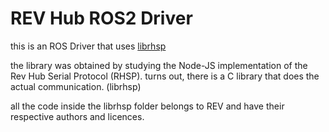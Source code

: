 # REV Hub ROS2 Driver
this is an ROS Driver that uses [librhsp](https://github.com/REVrobotics/node-rhsplib/tree/main/packages/rhsplib/librhsp)

the library was obtained by studying the Node-JS implementation of the Rev Hub Serial Protocol (RHSP). 
turns out, there is a C library that does the actual communication. (librhsp)

all the code inside the librhsp folder belongs to REV and have their respective authors and licences.